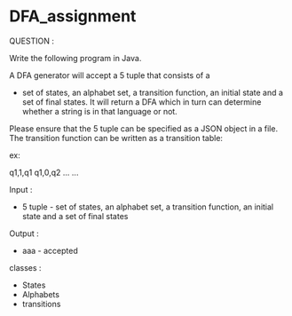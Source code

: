 # DFA_assignment

QUESTION :

Write the following program in Java.

A DFA generator will accept a 5 tuple that consists of a
 - set of states, an alphabet set, a transition function, an initial state and a set of final states.
It will return a DFA which in turn can determine whether a string is in that language or not.

Please ensure that the 5 tuple can be specified as a JSON object in a file. The transition function can be written as a transition table:

ex:

q1,1,q1
q1,0,q2
...
...


Input :

 - 5 tuple - set of states, an alphabet set, a transition function, an initial state and a set of final states



Output :

 - aaa - accepted

 classes :

  - States
  - Alphabets
  - transitions
